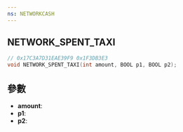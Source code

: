 ```yaml
---
ns: NETWORKCASH
---
```

## NETWORK_SPENT_TAXI

```c
// 0x17C3A7D31EAE39F9 0x1F3DB3E3
void NETWORK_SPENT_TAXI(int amount, BOOL p1, BOOL p2);
```


## 參數
* **amount**: 
* **p1**: 
* **p2**: 

